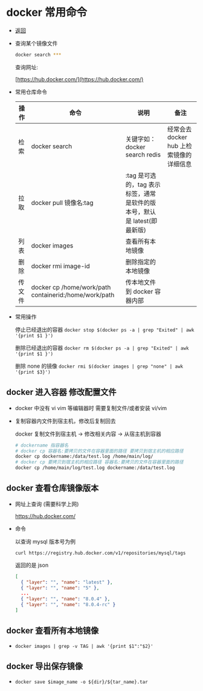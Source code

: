 # docker 常用命令

- [返回](./README.md)

- 查询某个镜像文件

  ```sh
  docker search ***
  ```

  查询网址:

  [https://hub.docker.com/](https://hub.docker.com/)

- 常用仓库命令

  | 操作   | 命令                                                  | 说明                                                                     | 备注                                     |
  | ------ | ----------------------------------------------------- | ------------------------------------------------------------------------ | ---------------------------------------- |
  | 检索   | docker search                                         | 关键字如：docker search redis                                            | 经常会去 docker hub 上检索镜像的详细信息 |
  | 拉取   | docker pull 镜像名:tag                                | :tag 是可选的，tag 表示标签，通常是软件的版本号，默认是 latest(即最新版) |
  | 列表   | docker images                                         | 查看所有本地镜像                                                         |                                          |
  | 删除   | docker rmi image-id                                   | 删除指定的本地镜像                                                       |                                          |
  | 传文件 | docker cp /home/work/path containerid:/home/work/path | 传本地文件到 docker 容器内部                                             |                                          |

- 常用操作

  停止已经退出的容器 `docker stop $(docker ps -a | grep "Exited" | awk '{print $1 }')`

  删除已经退出的容器 `docker rm $(docker ps -a | grep "Exited" | awk '{print $1 }')`

  删除 none 的镜像 `docker rmi $(docker images | grep "none" | awk '{print $3}')`

## docker 进入容器 修改配置文件

- docker 中没有 vi vim 等编辑器时 需要复制文件/或者安装 vi/vim

- 复制容器内文件到宿主机，修改后复制回去

  docker 复制文件到宿主机 -> 修改相关内容 -> 从宿主机到容器

  ```sh
  # dockername 指容器名
  # docker cp 容器名:要拷贝的文件在容器里面的路径 要拷贝到宿主机的相应路径
  docker cp dockername:/data/test.log /home/main/log/
  # docker cp 要拷贝到宿主机的相应路径 容器名:要拷贝的文件在容器里面的路径
  docker cp /home/main/log/test.log dockername:/data/test.log
  ```

## docker 查看仓库镜像版本

- 网址上查询 (需要科学上网)

  <https://hub.docker.com/>

- 命令

  以查询 mysql 版本号为例

  `curl https://registry.hub.docker.com/v1/repositories/mysql/tags`

  返回的是 json

  ```json
  [
    { "layer": "", "name": "latest" },
    { "layer": "", "name": "5" },
    ...
    { "layer": "", "name": "8.0.4" },
    { "layer": "", "name": "8.0.4-rc" }
  ]
  ```

## docker 查看所有本地镜像

- `docker images | grep -v TAG | awk '{print $1":"$2}'`

## docker 导出保存镜像

- `docker save $image_name -o ${dir}/${tar_name}.tar`

